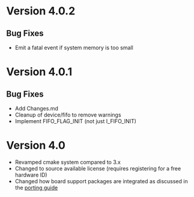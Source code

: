 # Version 4.0.2

## Bug Fixes

- Emit a fatal event if system memory is too small

# Version 4.0.1

## Bug Fixes

- Add Changes.md
- Cleanup of device/fifo to remove warnings
- Implement FIFO_FLAG_INIT (not just I_FIFO_INIT)

# Version 4.0

- Revamped cmake system compared to 3.x
- Changed to source available license (requires registering for a free hardware ID)
- Changed how board support packages are integrated as discussed in the [porting guide](guides/Porting.md)
